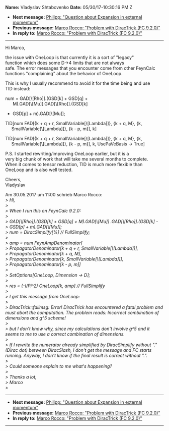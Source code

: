**Name:** Vladyslav Shtabovenko
**Date:** 05/30/17-10:30:16 PM Z

  - **Next message:** [Philipp: "Question about Expansion in external
    momentum"](1263.html)
  - **Previous message:** [Marco Rocco: "Problem with DiracTrick (FC
    9.2.0)"](1261.html)
  - **In reply to:** [Marco Rocco: "Problem with DiracTrick (FC
    9.2.0)"](1261.html)

-----

Hi Marco,  

the issue with OneLoop is that currently it is a sort of "legacy"  
function which does some D-\>4 limits that are not always  
safe. The error messages that you encounter come from other FeynCalc  
functions "complaining" about the behavior of OneLoop.  

This is why I usually recommend to avoid it for the time being and use  
TID instead:  

num = GAD[\\[Rho]].(GSD[k] + GSD[q] +  
      M).GAD[\\[Mu]].GAD[\\[Rho]].(GSD[k]
- GSD[p] + m).GAD[\\[Mu]];  

TID[num FAD[{k + q + r,
SmallVariable[\\[Lambda]]}, {k + q, M}, {k,  
     SmallVariable[\\[Lambda]]}, {k - p, m}],
k]  

TID[num FAD[{k + q + r,
SmallVariable[\\[Lambda]]}, {k + q, M}, {k,  
     SmallVariable[\\[Lambda]]}, {k - p, m}], k,
UsePaVeBasis -\> True]  

P.S. I started rewriting/improving OneLoop earlier, but it is a  
very big chunk of work that will take me several months to complete.  
When it comes to tensor reduction, TID is much more flexible than  
OneLoop and is also well tested.  

Cheers,  
Vladyslav  

Am 30.05.2017 um 11:00 schrieb Marco Rocco:  
*\> Hi,*  
*\>*  
*\> When I run this on FeynCalc 9.2.0:*  
*\>*  
*\> GAD[\\[Rho]].(GSD[k] + GSD[q] +
M).GAD[\\[Mu]]
.GAD[\\[Rho]].(GSD[k] -*  
*\> GSD[p] + m).GAD[\\[Mu]];*  
*\> num = DiracSimplify[%] // FullSimplify;*  
*\>*  
*\> amp = num FeynAmpDenominator[*  
*\> PropagatorDenominator[k + q + r,
SmallVariable[\\[Lambda]]],*  
*\> PropagatorDenominator[k + q, M],*  
*\> PropagatorDenominator[k,
SmallVariable[\\[Lambda]]],*  
*\> PropagatorDenominator[k - p, m]]*  
*\>*  
*\> SetOptions[OneLoop, Dimension -\> D];*  
*\>*  
*\> res = (-I/Pi^2) OneLoop[k, amp] // FullSimplify*  
*\>*  
*\> I get this message from OneLoop:*  
*\>*  
*\> DiracTrick::failmsg: Error\! DiracTrick has encountered a fatal
problem and must abort the computation. The problem reads: Incorrect
combination of dimensions and g^5 scheme\!*  
*\>*  
*\> but I don't know why, since my calculations don't involve g^5 and it
seems to me to use a correct combination of dimensions.*  
*\>*  
*\> If I rewrite the numerator already simplified by DiracSimplify
without "." (Dirac dot) between DiracSlash, I don't get the message and
FC starts running. Anyway, I don't know if the final result is correct
without ".".*  
*\>*  
*\> Could someone explain to me what's happening?*  
*\>*  
*\> Thanks a lot,*  
*\> Marco*  
*\>*  

-----

  - **Next message:** [Philipp: "Question about Expansion in external
    momentum"](1263.html)
  - **Previous message:** [Marco Rocco: "Problem with DiracTrick (FC
    9.2.0)"](1261.html)
  - **In reply to:** [Marco Rocco: "Problem with DiracTrick (FC
    9.2.0)"](1261.html)

-----

